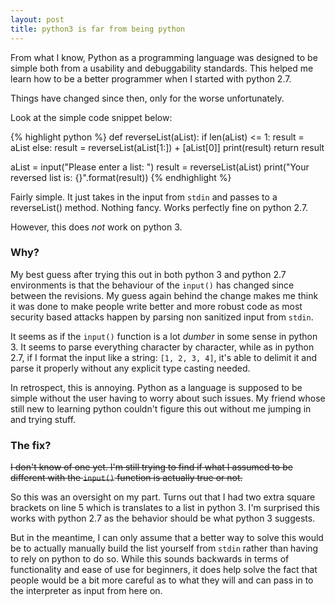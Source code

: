 ```yaml
---
layout: post
title: python3 is far from being python 
---
```


From what I know, Python as a programming language was designed to be simple
both from a usability and debuggability standards. This helped me learn how to 
be a better programmer when I started with python 2.7.

Things have changed since then, only for the worse unfortunately.

Look at the simple code snippet below:

{% highlight python %}
def reverseList(aList):
    if len(aList) <= 1:
        result = aList
    else:
        result = reverseList(aList[1:]) + [aList[0]]
    print(result)
    return result

aList = input("Please enter a list: ")
result = reverseList(aList)
print("Your reversed list is: {}".format(result))
{% endhighlight %}

Fairly simple. It just takes in the input from <code>stdin</code> 
and passes to a reverseList() method. Nothing fancy. Works perfectly fine on python 2.7.

However, this does *not* work on python 3.

### Why?

My best guess after trying this out in both python 3 and python 2.7 environments is that
the behaviour of the <code>input()</code> has changed since between the revisions. My guess
again behind the change makes me think it was done to make people write better and more robust
code as most security based attacks happen by parsing non sanitized input from <code>stdin</code>.

It seems as if the <code>input()</code> function is a lot *dumber* in some sense in python 3.
It seems to parse everything character by character, while as in python 2.7, if I format the 
input like a string: <code>[1, 2, 3, 4]</code>, it's able to delimit it and parse it properly
without any explicit type casting needed.

In retrospect, this is annoying. Python as a language is supposed to be simple without
the user having to worry about such issues. My friend whose still new to learning python
couldn't figure this out without me jumping in and trying stuff.

### The fix?

~~I don't know of one yet. I'm still trying to find if what I assumed to be different with the
<code>input()</code> function is actually true or not.~~

So this was an oversight on my part. Turns out that I had two extra square brackets on line 5 which
is translates to a list in python 3. I'm surprised this works with python 2.7 as the behavior should be
what python 3 suggests.

But in the meantime, I can only assume that a better way to solve this would be to actually
manually build the list yourself from <code>stdin</code> rather than having to rely on python
to do so. While this sounds backwards in terms of functionality and ease of use for beginners,
it does help solve the fact that people would be a bit more careful as to what they will and
can pass in to the interpreter as input from here on.
